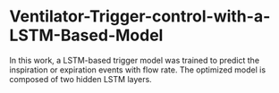 # Ventilator-Trigger-control-with-a-LSTM-Based-Model
In this work, a LSTM-based trigger model was trained to predict the inspiration or expiration events with flow rate. The optimized model is composed of two hidden LSTM layers.
